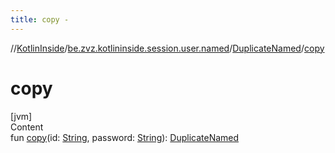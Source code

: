 ```yaml
---
title: copy -
---
```

//[KotlinInside](../../index.md)/[be.zvz.kotlininside.session.user.named](../index.md)/[DuplicateNamed](index.md)/[copy](copy.md)



# copy  
[jvm]  
Content  
fun [copy](copy.md)(id: [String](https://kotlinlang.org/api/latest/jvm/stdlib/kotlin/-string/index.html), password: [String](https://kotlinlang.org/api/latest/jvm/stdlib/kotlin/-string/index.html)): [DuplicateNamed](index.md)  



